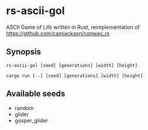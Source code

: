 # rs-ascii-gol
ASCII Game of Life written in Rust, reimplementation of https://github.com/camjackson/conway_rs

## Synopsis
`rs-ascii-gol [seed] [generations] [width] [height]`

`cargo run [--] [seed] [generations] [width] [height]`


## Available seeds
- random
- glider
- gosper_glider
